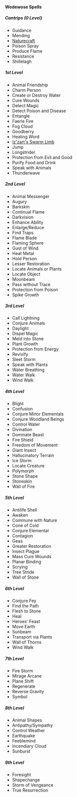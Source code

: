 #### Wodewose Spells
##### Cantrips (0 Level)
- Guidance
- Mending
- [Naturecraft](#Naturecraft_naturecraft)
- Poison Spray
- Produce Flame
- Resistance
- Shillelagh

##### 1st Level
- Animal Friendship
- Charm Person
- Create or Destroy Water
- Cure Wounds
- Detect Magic
- Detect Poison and Disease
- Entangle
- Faerie Fire
- Fog Cloud
- Goodberry
- Healing Word
- [Iz'zart's Swarm Limb](#Izzarts_Swarm_Limb_izzarts_swarm_limb)
- Jump
- Longstrider
- Protection from Evil and Good
- Purify Food and Drink
- Speak with Animals
- Thunderwave

##### 2nd Level
- Animal Messenger
- Augury
- Barkskin
- Continual Flame
- Darkvision
- Enhance Ability
- Enlarge/Reduce
- Find Traps
- Flame Blade
- Flaming Sphere
- Gust of Wind
- Heat Metal
- Hold Person
- Lesser Restoration
- Locate Animals or Plants
- Locate Object
- Moonbeam
- Pass without Trace
- Protection from Poison
- Spike Growth

##### 3rd Level
- Call Lightning
- Conjure Animals
- Daylight
- Dispel Magic
- Meld into Stone
- Plant Growth
- Protection from Energy
- Revivify
- Sleet Storm
- Speak with Plants
- Water Breathing
- Water Walk
- Wind Walk

##### 4th Level
- Blight
- Confusion
- Conjure Minor Elementals
- Conjure Woodland Beings
- Control Water
- Divination
- Dominate Beast
- Fire Shield
- Freedom of Movement
- Giant Insect
- Hallucinatory Terrain
- Ice Storm
- Locate Creature
- Polymorph
- Stone Shape
- Stoneskin
- Wall of Fire

##### 5th Level
- Antilife Shell
- Awaken
- Commune with Nature
- Cone of Cold
- Conjure Elemental
- Contagion
- Geas
- Greater Restoration
- Insect Plague
- Mass Cure Wounds
- Planar Binding
- Scrying
- Tree Stride
- Wall of Stone

##### 6th Level
- Conjure Fey
- Find the Path
- Flesh to Stone
- Heal
- Heroes' Feast
- Move Earth
- Sunbeam
- Transport via Plants
- Wall of Thorns
- Wind Walk

##### 7th Level
- Fire Storm
- Mirage Arcane
- Plane Shift
- Regenerate
- Reverse Gravity
- Symbol

##### 8th Level
- Animal Shapes
- Antipathy/Sympathy
- Control Weather
- Earthquake
- Feeblemind
- Incendiary Cloud
- Sunburst

##### 9th Level
- Foresight
- Shapechange
- Storm of Vengeance
- True Resurrection
